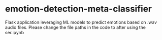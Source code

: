 # emotion-detection-meta-classifier
Flask application leveraging ML models to predict emotions based on .wav audio files. 
Please change the file paths in the code to after using the ser.ipynb
